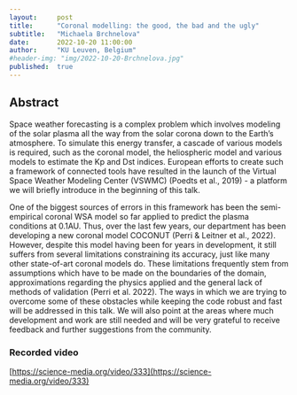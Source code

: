 ```yaml
---
layout:     post
title:      "Coronal modelling: the good, the bad and the ugly"
subtitle:   "Michaela Brchnelova"
date:       2022-10-20 11:00:00
author:     "KU Leuven, Belgium"
#header-img: "img/2022-10-20-Brchnelova.jpg"
published:  true
---
```


## Abstract
Space weather forecasting is a complex problem which involves modeling of the solar plasma all the way from the solar corona down to the Earth’s atmosphere. To simulate this energy transfer, a cascade of various models is required, such as the coronal model, the heliospheric model and various models to estimate the Kp and Dst indices. European efforts to create such a framework of connected tools have resulted in the launch of the Virtual Space Weather Modeling Center (VSWMC) (Poedts et al., 2019) - a platform we will briefly introduce in the beginning of this talk.   

One of the biggest sources of errors in this framework has been the semi-empirical coronal WSA model so far applied to predict the plasma conditions at 0.1AU. Thus, over the last few years, our department has been developing a new coronal model COCONUT (Perri & Leitner et al., 2022). However, despite this model having been for years in development, it still suffers from several limitations constraining its accuracy, just like many other state-of-art coronal models do. These limitations frequently stem from assumptions which have to be made on the boundaries of the domain, approximations regarding the physics applied and the general lack of methods of validation (Perri et al. 2022). The ways in which we are trying to overcome some of these obstacles while keeping the code robust and fast will be addressed in this talk. We will also point at the areas where much development and work are still needed and will be very grateful to receive feedback and further suggestions from the community. 

### Recorded video

[https://science-media.org/video/333](https://science-media.org/video/333)
